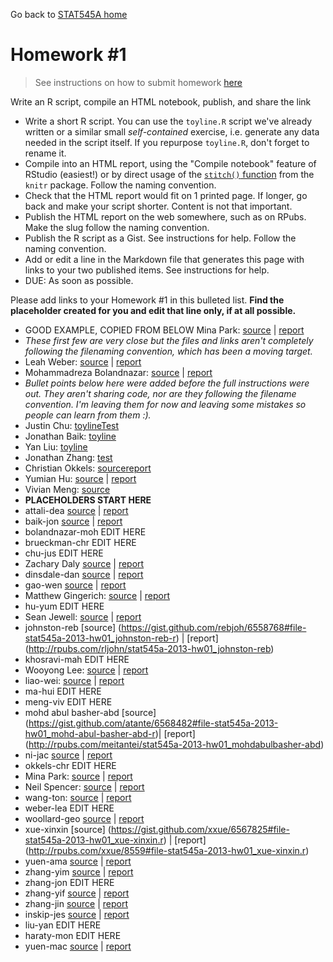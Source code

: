 Go back to [STAT545A home](current.html)

Homework #1
========================================================

> See instructions on how to submit homework [here](hw00_instructions.html)

Write an R script, compile an HTML notebook, publish, and share the link

  * Write a short R script. You can use the `toyline.R` script we've already written or a similar small *self-contained* exercise, i.e. generate any data needed in the script itself. If you repurpose `toyline.R`, don't forget to rename it.
  * Compile into an HTML report, using the "Compile notebook" feature of RStudio (easiest!) or by direct usage of the [`stitch()` function](http://yihui.name/knitr/demo/stitch/) from the `knitr` package. Follow the naming convention.
  * Check that the HTML report would fit on 1 printed page. If longer, go back and make your script shorter. Content is not that important.
  * Publish the HTML report on the web somewhere, such as on RPubs. Make the slug follow the naming convention.
  * Publish the R script as a Gist. See instructions for help. Follow the naming convention.
  * Add or edit a line in the Markdown file that generates this page with links to your two published items. See instructions for help.
  * DUE: As soon as possible.
  
Please add links to your Homework #1 in this bulleted list.  __Find the placeholder created for you and edit that line only, if at all possible.__
  
  * GOOD EXAMPLE, COPIED FROM BELOW Mina Park: [source](https://gist.github.com/parkm87/6541659#file-stat545a-2013-hw01_park-min-r) | [report](http://rpubs.com/parkm87/stat545a-2013-hw01_park-min)
  * _These first few are very close but the files and links aren't completely following the filenaming convention, which has been a moving target._
  * Leah Weber: [source](https://gist.github.com/lweber21/6553434#file-stat545a-2013-hw01_weber-lea-r) | [report](http://rpubs.com/lweber21/stat545a-2013-hw01_weber-lea)
  * Mohammadreza Bolandnazar: [source](https://gist.github.com/ArephB/6534103) | [report](http://rpubs.com/aref/8410)
  * _Bullet points below here were added before the full instructions were out. They aren't sharing code, nor are they following the filename convention. I'm leaving them for now and leaving some mistakes so people can learn from them :)._
  * Justin Chu: [toylineTest](http://rpubs.com/cjustin/8316)
  * Jonathan Baik: [toyline](http://rpubs.com/jonnybaik/toyline)
  * Yan Liu: [toyline](http://rpubs.com/swallow0001/8296)
  * Jonathan Zhang: [test](http://rpubs.com/jzhang722/8350)
  * Christian Okkels: [source](https://gist.github.com/cbokkels/6566851#file-stat545a-2013-hw01_okkels-chr-r)[report](http://rpubs.com/cbokkels/stat545a-2013-hw01_okkels-chr)
  * Yumian Hu: [source](https://gist.github.com/smilecat/6547772#file-stat545a-2013-hw01_hu-yum-r) | [report](http://rpubs.com/smilecat/stat545a-2013-hw01_hu-yum)
  * Vivian Meng: [source](http://rpubs.com/vmeng321/cm01-toyline)
  * __PLACEHOLDERS START HERE__
  * attali-dea [source](https://gist.github.com/daattali/6541810#file-stat545a-2013-hw01_attali-dea-r) | [report](http://rpubs.com/daattali/stat545a-2013-hw01_attali-dea)
  * baik-jon [source](https://gist.github.com/jonnybaik/6558941#file-stat545a-2013-hw01_baik-jon-r) | [report](http://rpubs.com/jonnybaik/stat545a-2013-hw01_baik-jon)
  * bolandnazar-moh EDIT HERE
  * brueckman-chr EDIT HERE
  * chu-jus EDIT HERE
  * Zachary Daly [source](https://gist.github.com/ZDaly/6556397#file-stat545a-2013-hw01_daly-zac-r) | [report](http://rpubs.com/Zdaly/stat545a-2013-hw01_daly-zac)
  * dinsdale-dan [source](https://gist.github.com/danieldinsdale/6544174#file-stat545a-2013-hw01_dinsdale-dan-r) | [report](http://rpubs.com/danieldinsdale/stat545a-2013-hw01_dinsdale-dan)
  * gao-wen [source](https://gist.github.com/sibyl229/6566463#file-stat545a-2013-hw01_gao-wen-r) | [report](http://rpubs.com/less/stat545a-2013-hw01_gao-wen)
  * Matthew Gingerich: [source](https://gist.github.com/MattGingerich/6543524#file-stat545a-2013-hw01_gingerich-mat-r) | [report](http://rpubs.com/majugi/stat545a-2013-hw01_gingerich-mat)
  * hu-yum EDIT HERE
  * Sean Jewell: [source](https://gist.github.com/jewellsean/bbba6ca8791abb1d214b#file-stat545a-2013-hw01_jewell-sea-r) | [report](http://rpubs.com/jewellsean/stat545a-2013-hw01_jewell-sea)
  * johnston-reb [source] (https://gist.github.com/rebjoh/6558768#file-stat545a-2013-hw01_johnston-reb-r) | [report] (http://rpubs.com/rljohn/stat545a-2013-hw01_johnston-reb)
  * khosravi-mah EDIT HERE
  * Wooyong Lee: [source](https://gist.github.com/folias/6558507#file-stat545a-2013-hw01_lee-woo) | [report](http://rpubs.com/folias/STAT545a-2013-hw01_lee-woo)
  * liao-wei: [source](https://gist.github.com/feiba/6545785#file-stat545a-2013-hw01_liao_wei-r) | [report](http://rpubs.com/winson/stat545a-2013-hw01_liao_wei)
  * ma-hui EDIT HERE
  * meng-viv EDIT HERE
  * mohd abul basher-abd [source] (https://gist.github.com/atante/6568482#file-stat545a-2013-hw01_mohd-abul-basher-abd-r)| [report] (http://rpubs.com/meitantei/stat545a-2013-hw01_mohdabulbasher-abd)
  * ni-jac [source](https://gist.github.com/jacknii/6545831#file-stat545a-2013-hw01_ni-jac-r) | [report](http://rpubs.com/jackni/stat545a-2013-hw01_ni-jac)
  * okkels-chr EDIT HERE
  * Mina Park: [source](https://gist.github.com/parkm87/6541659#file-stat545a-2013-hw01_park-min-r) | [report](http://rpubs.com/parkm87/stat545a-2013-hw01_park-min)
  * Neil Spencer: [source](https://gist.github.com/neilspencer/6542018#file-stat545a-2013-hw01_spencer-nei-r) | [report](http://rpubs.com/neil_spencer/stat545a-2013-hw01_spencer-nei)
  * wang-ton: [source](https://gist.github.com/yzhxh/6542473#file-stat545a-2013-hw01_wang-ton-r) | [report](http://rpubs.com/yzhxh/stat545a-2013-hw01_wang-ton)
  * weber-lea EDIT HERE
  * woollard-geo [source](https://gist.github.com/geoffwoollard/6545119#file-stat545a-2013-hw01_woollard-geo-rmd) | [report](http://rpubs.com/gwoollard/stat545a-2013-hw01_woollard-geo)
  * xue-xinxin [source] (https://gist.github.com/xxue/6567825#file-stat545a-2013-hw01_xue-xinxin.r) | [report] (http://rpubs.com/xxue/8559#file-stat545a-2013-hw01_xue-xinxin.r)
  * yuen-ama [source](https://gist.github.com/amandammor/6545795#file-stat545a-2013-hw01_yuen-ama-r) | [report](http://rpubs.com/amandammor/stat545a-2013-hw01_yuen-ama)
  * zhang-yim [source](https://gist.github.com/zym268/6543854#file-stat545a-2013-hw01_zhang-yim-r) | [report](http://rpubs.com/zym268/stat545a-2013-hw01_zhang-yim)
  * zhang-jon EDIT HERE
  * zhang-yif [source](https://gist.github.com/anonymous/6564688#file-stat545a-2013-hw01_zhang-yif-r) | [report](http://rpubs.com/dora7870/stat545a-2013-hw01_zhang-yif)
  * zhang-jin [source](https://gist.github.com/0527zhangjinyuan/6546688#file-stat545a-2013-hw01_zhang-jin-r) | [report](http://rpubs.com/zhangjinyuan/stat545a-2013-hw01_zhang-jin)
  * inskip-jes [source](https://gist.github.com/jinskip/6546533#file-stat545a-2013-hw01_inskip-jes-r) | [report](http://rpubs.com/jinskip/stat545a-2013-hw01_inskip-jes)
  * liu-yan EDIT HERE
  * haraty-mon EDIT HERE
  * yuen-mac [source](https://gist.github.com/myuen/6546602#file-stat545a-2013-hw01_yuen-mac-r) | [report](http://rpubs.com/myuen/stat545a-2013-hw01_yuen-mac)
